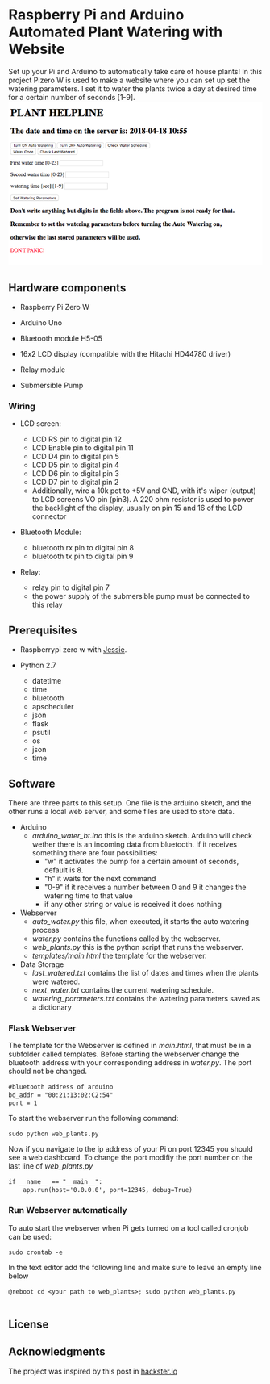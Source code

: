# Raspberry Pi and Arduino Automated Plant Watering with Website

Set up your Pi and Arduino to automatically take care of house plants!
In this project Pizero W is used to make a website where you can set up set the watering parameters. I set it to water the plants twice a day at desired time for a certain number of seconds [1-9].
![The website to control plants](website.png)


## Hardware components

* Raspberry Pi Zero W

* Arduino Uno
* Bluetooth module H5-05
* 16x2 LCD display (compatible with the Hitachi HD44780 driver)
* Relay module
* Submersible Pump

### Wiring

* LCD screen:
  * LCD RS pin to digital pin 12
  * LCD Enable pin to digital pin 11
  * LCD D4 pin to digital pin 5
  * LCD D5 pin to digital pin 4
  * LCD D6 pin to digital pin 3
  * LCD D7 pin to digital pin 2
  * Additionally, wire a 10k pot to +5V and GND, with it's wiper (output) to LCD screens VO pin (pin3). A 220 ohm resistor is used to power the backlight of the display, usually on pin 15 and 16 of the LCD connector

* Bluetooth Module:
  * bluetooth rx pin to digital pin 8
  * bluetooth tx pin to digital pin 9

* Relay:
  * relay pin to digital pin 7
  * the power supply of the submersible pump must be connected to this relay


## Prerequisites

* Raspberrypi zero w with [Jessie](https://www.raspberrypi.org/blog/raspbian-jessie-is-here/).


* Python 2.7
  * datetime
  * time
  * bluetooth
  * apscheduler
  * json
  * flask
  * psutil
  * os
  * json
  * time


## Software

There are three parts to this setup. One file is the arduino sketch, and the other runs a local web server, and some files are used to store data.
* Arduino
    * *arduino_water_bt.ino* this is the arduino sketch. Arduino will check wether there is an incoming data from bluetooth. If it receives something there are four possibilities:
        * "w" it activates the pump for a certain amount of seconds, default is 8.
        * "h" it waits for the next command
        * "0-9" if it receives a number between 0 and 9 it changes the watering time to that value
        * if any other string or value is received it does nothing
* Webserver
    * *auto_water.py* this file, when executed, it starts the auto watering process
    * *water.py* contains the functions called by the webserver.
    * *web_plants.py* this is the python script that runs the webserver.
    * *templates/main.html* the template for the webserver.
* Data Storage
    * *last_watered.txt* contains the list of dates and times when the plants were watered.
    * *next_water.txt* contains the current watering schedule.
    * *watering_parameters.txt* contains the watering parameters saved as a dictionary

### Flask Webserver
The template for the Webserver is defined in *main.html*, that must be in a subfolder called templates. Before starting the webserver change the bluetooth address with your corresponding address in *water.py*. The port should not be changed.
```
#bluetooth address of arduino
bd_addr = "00:21:13:02:C2:54"
port = 1
```
To start the webserver run the following command:
```
sudo python web_plants.py
```
Now if you navigate to the ip address of your Pi on port 12345 you should see a web dashboard. To change the port modifiy the port number on the last line of *web_plants.py*
```
if __name__ == "__main__":
    app.run(host='0.0.0.0', port=12345, debug=True)
```

### Run Webserver automatically
To auto start the webserver when Pi gets turned on a tool called cronjob can be used:
```
sudo crontab -e
```
In the text editor add the following line and make sure to leave an empty line below
```
@reboot cd <your path to web_plants>; sudo python web_plants.py


```


## License


## Acknowledgments

The project was inspired by this post in [hackster.io](https://www.hackster.io/ben-eagan/raspberry-pi-automated-plant-watering-with-website-8af2dc)
